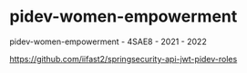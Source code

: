 # pidev-women-empowerment
pidev-women-empowerment - 4SAE8  - 2021 - 2022 


https://github.com/iifast2/springsecurity-api-jwt-pidev-roles
